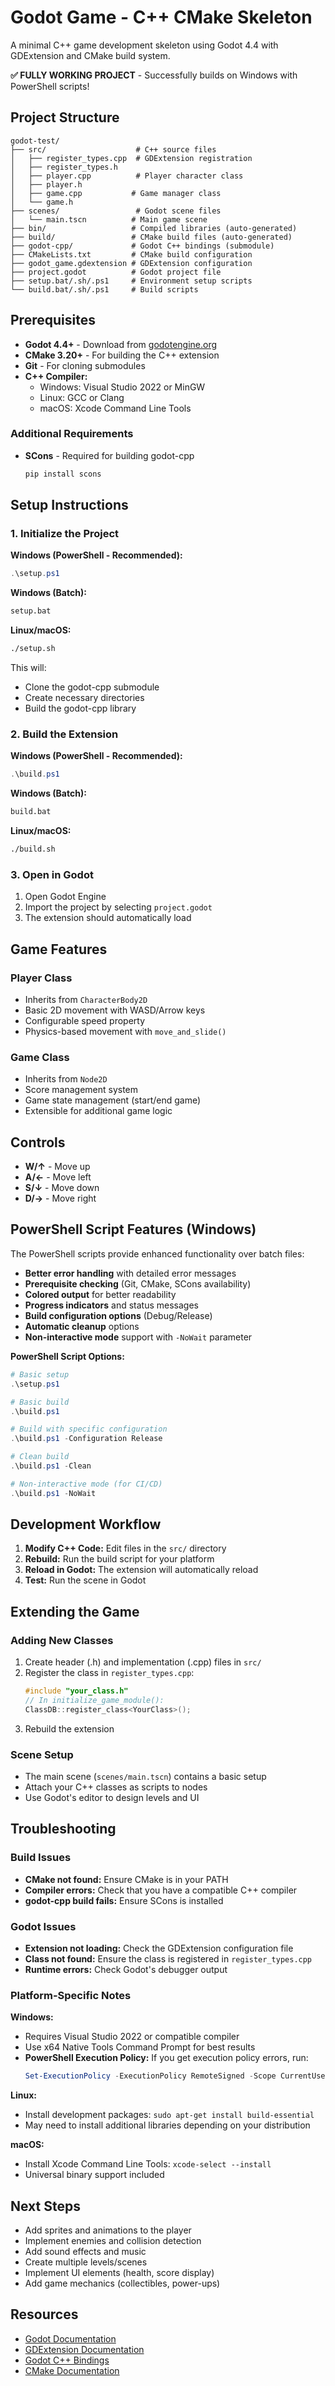 # Godot Game - C++ CMake Skeleton

A minimal C++ game development skeleton using Godot 4.4 with GDExtension and CMake build system.

**✅ FULLY WORKING PROJECT** - Successfully builds on Windows with PowerShell scripts!

## Project Structure

```
godot-test/
├── src/                    # C++ source files
│   ├── register_types.cpp  # GDExtension registration
│   ├── register_types.h
│   ├── player.cpp          # Player character class
│   ├── player.h
│   ├── game.cpp           # Game manager class
│   └── game.h
├── scenes/                 # Godot scene files
│   └── main.tscn          # Main game scene
├── bin/                   # Compiled libraries (auto-generated)
├── build/                 # CMake build files (auto-generated)
├── godot-cpp/             # Godot C++ bindings (submodule)
├── CMakeLists.txt         # CMake build configuration
├── godot_game.gdextension # GDExtension configuration
├── project.godot          # Godot project file
├── setup.bat/.sh/.ps1     # Environment setup scripts
└── build.bat/.sh/.ps1     # Build scripts
```

## Prerequisites

- **Godot 4.4+** - Download from [godotengine.org](https://godotengine.org/)
- **CMake 3.20+** - For building the C++ extension
- **Git** - For cloning submodules
- **C++ Compiler:**
  - Windows: Visual Studio 2022 or MinGW
  - Linux: GCC or Clang
  - macOS: Xcode Command Line Tools

### Additional Requirements

- **SCons** - Required for building godot-cpp
  ```bash
  pip install scons
  ```

## Setup Instructions

### 1. Initialize the Project

**Windows (PowerShell - Recommended):**
```powershell
.\setup.ps1
```

**Windows (Batch):**
```cmd
setup.bat
```

**Linux/macOS:**
```bash
./setup.sh
```

This will:
- Clone the godot-cpp submodule
- Create necessary directories
- Build the godot-cpp library

### 2. Build the Extension

**Windows (PowerShell - Recommended):**
```powershell
.\build.ps1
```

**Windows (Batch):**
```cmd
build.bat
```

**Linux/macOS:**
```bash
./build.sh
```

### 3. Open in Godot

1. Open Godot Engine
2. Import the project by selecting `project.godot`
3. The extension should automatically load

## Game Features

### Player Class
- Inherits from `CharacterBody2D`
- Basic 2D movement with WASD/Arrow keys
- Configurable speed property
- Physics-based movement with `move_and_slide()`

### Game Class
- Inherits from `Node2D`
- Score management system
- Game state management (start/end game)
- Extensible for additional game logic

## Controls

- **W/↑** - Move up
- **A/←** - Move left
- **S/↓** - Move down
- **D/→** - Move right

## PowerShell Script Features (Windows)

The PowerShell scripts provide enhanced functionality over batch files:

- **Better error handling** with detailed error messages
- **Prerequisite checking** (Git, CMake, SCons availability)
- **Colored output** for better readability
- **Progress indicators** and status messages
- **Build configuration options** (Debug/Release)
- **Automatic cleanup** options
- **Non-interactive mode** support with `-NoWait` parameter

**PowerShell Script Options:**

```powershell
# Basic setup
.\setup.ps1

# Basic build
.\build.ps1

# Build with specific configuration
.\build.ps1 -Configuration Release

# Clean build
.\build.ps1 -Clean

# Non-interactive mode (for CI/CD)
.\build.ps1 -NoWait
```

## Development Workflow

1. **Modify C++ Code:** Edit files in the `src/` directory
2. **Rebuild:** Run the build script for your platform
3. **Reload in Godot:** The extension will automatically reload
4. **Test:** Run the scene in Godot

## Extending the Game

### Adding New Classes

1. Create header (.h) and implementation (.cpp) files in `src/`
2. Register the class in `register_types.cpp`:
   ```cpp
   #include "your_class.h"
   // In initialize_game_module():
   ClassDB::register_class<YourClass>();
   ```
3. Rebuild the extension

### Scene Setup

- The main scene (`scenes/main.tscn`) contains a basic setup
- Attach your C++ classes as scripts to nodes
- Use Godot's editor to design levels and UI

## Troubleshooting

### Build Issues

- **CMake not found:** Ensure CMake is in your PATH
- **Compiler errors:** Check that you have a compatible C++ compiler
- **godot-cpp build fails:** Ensure SCons is installed

### Godot Issues

- **Extension not loading:** Check the GDExtension configuration file
- **Class not found:** Ensure the class is registered in `register_types.cpp`
- **Runtime errors:** Check Godot's debugger output

### Platform-Specific Notes

**Windows:**
- Requires Visual Studio 2022 or compatible compiler
- Use x64 Native Tools Command Prompt for best results
- **PowerShell Execution Policy:** If you get execution policy errors, run:
  ```powershell
  Set-ExecutionPolicy -ExecutionPolicy RemoteSigned -Scope CurrentUser
  ```

**Linux:**
- Install development packages: `sudo apt-get install build-essential`
- May need to install additional libraries depending on your distribution

**macOS:**
- Install Xcode Command Line Tools: `xcode-select --install`
- Universal binary support included

## Next Steps

- Add sprites and animations to the player
- Implement enemies and collision detection
- Add sound effects and music
- Create multiple levels/scenes
- Implement UI elements (health, score display)
- Add game mechanics (collectibles, power-ups)

## Resources

- [Godot Documentation](https://docs.godotengine.org/)
- [GDExtension Documentation](https://docs.godotengine.org/en/stable/tutorials/scripting/gdextension/)
- [Godot C++ Bindings](https://github.com/godotengine/godot-cpp)
- [CMake Documentation](https://cmake.org/documentation/)
